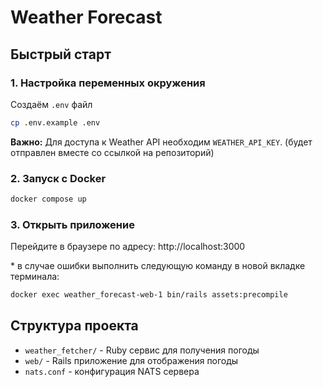 # Weather Forecast

## Быстрый старт

### 1. Настройка переменных окружения
Создаём `.env` файл
```bash
cp .env.example .env
```

**Важно:** Для доступа к Weather API необходим `WEATHER_API_KEY`. (будет отправлен вместе со ссылкой на репозиторий)

### 2. Запуск с Docker
```bash
docker compose up
```

### 3. Открыть приложение
Перейдите в браузере по адресу: http://localhost:3000

\* в случае ошибки выполнить следующую команду в новой вкладке терминала:
```bash
docker exec weather_forecast-web-1 bin/rails assets:precompile
```

## Структура проекта
- `weather_fetcher/` - Ruby сервис для получения погоды
- `web/` - Rails приложение для отображения погоды
- `nats.conf` - конфигурация NATS сервера





